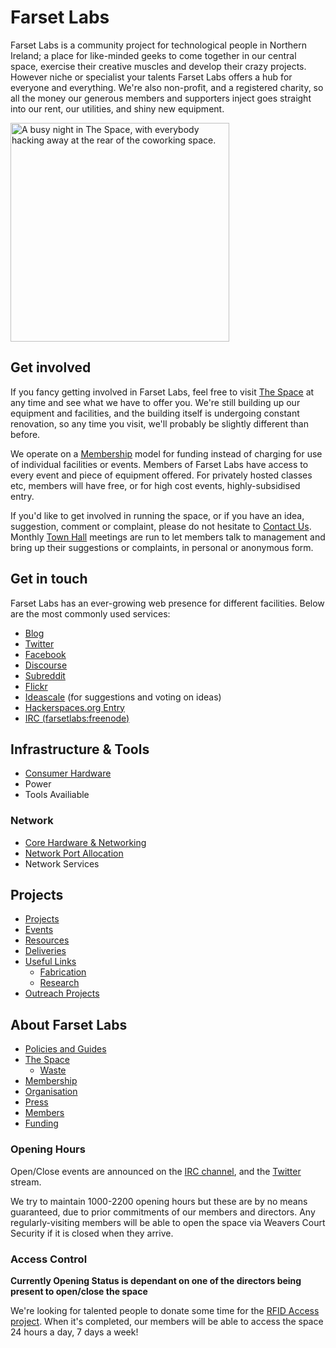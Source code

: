 Farset Labs
===========

Farset Labs is a community project for technological people in Northern 
Ireland; a place for like-minded geeks to come together in our central space, 
exercise their creative muscles and develop their crazy projects. However 
niche or specialist your talents Farset Labs offers a hub for everyone and 
everything. We're also non-profit, and a registered charity, so all the money 
our generous members and supporters inject goes straight into our rent, our 
utilities, and shiny new equipment.

<img src="http://wiki.farsetlabs.org.uk/w/images/d/df/Rear_of_coworking_space.jpg" alt="A busy night in The Space, with everybody hacking away at the rear of the coworking space." style="width: 350px;"/>

Get involved
------------

If you fancy getting involved in Farset Labs, feel free to visit [The Space] 
at any time and see what we have to offer you. We're still building up our 
equipment and facilities, and the building itself is undergoing constant 
renovation, so any time you visit, we'll probably be slightly different than 
before.

We operate on a [Membership] model for funding instead of charging for use of 
individual facilities or events. Members of Farset Labs have access to every 
event and piece of equipment offered. For privately hosted classes etc, 
members will have free, or for high cost events, highly-subsidised entry.

If you'd like to get involved in running the space, or if you have an idea,
suggestion, comment or complaint, please do not hesitate to [Contact Us].
Monthly [Town Hall] meetings are run to let members talk to management and 
bring up their suggestions or complaints, in personal or anonymous form.

Get in touch
------------

Farset Labs has an ever-growing web presence for different facilities. Below 
are the most commonly used services:

-   [Blog]
-   [Twitter]
-   [Facebook]
-   [Discourse]
-   [Subreddit]
-   [Flickr]
-   [Ideascale] (for suggestions and voting on ideas)
-   [Hackerspaces.org Entry][1]
-   [IRC (farsetlabs:freenode)][IRC]

Infrastructure & Tools
----------------------

-   [Consumer Hardware](Consumer_Hardware.md)
-   Power
-   Tools Availiable

### Network

-   [Core Hardware & Networking](Core_Hardware_&_Networking.md)
-   [Network Port Allocation](Network_Port_Allocation.md)
-   Network Services

Projects
--------

-   [Projects](Projects.md)
-   [Events](Events.md)
-   [Resources](Resources.md)
-   [Deliveries](Deliveries.md)
-   [Useful Links](Useful_Links.md)
    -   [Fabrication](Fabrication.md)
    -   [Research](Research.md)
-   [Outreach Projects](Outreach_Projects.md)

About Farset Labs
-----------------

-   [Policies and Guides](Policies_and_Guides.md)
-   [The Space](The_Space.md)
    -   [Waste](Waste.md)
-   [Membership](Membership.md)
-   [Organisation](Organisation.md)
-   [Press](Press.md)
-   [Members](Members.md)
-   [Funding](Funding.md)

### Opening Hours

Open/Close events are announced on the [IRC channel][IRC], and the
[Twitter] stream.

We try to maintain 1000-2200 opening hours but these are by no means 
guaranteed, due to prior commitments of our members and directors. Any 
regularly-visiting members will be able to open the space via Weavers Court 
Security if it is closed when they arrive.

### Access Control

**Currently Opening Status is dependant on one of the directors being present to open/close the space**

We're looking for talented people to donate some time for the
[RFID Access project][2]. When it's completed, our members will be able to
access the space 24 hours a day, 7 days a week!


  [The Space]: The_Space.md
  [Membership]: Membership.md
  [Contact Us]: Contact_Us.md
  [Town Hall]: Town_Hall.md

  [Blog]: http://farsetlabs.org.uk/blog/
  [Twitter]: https://twitter.com/FarsetLabs
  [Facebook]: https://www.facebook.com/FarsetLabs
  [Discourse]: http://discourse.farsetlabs.org.uk
  [Subreddit]: http://www.reddit.com/r/farsetlabs
  [Flickr]: http://www.flickr.com/groups/farset_labs
  [Ideascale]: http://farsetlabs.ideascale.com/
  [IRC]: http://webchat.freenode.net/?channels=farsetlabs

  [1]: http://hackerspaces.org/wiki/FarsetLabs
  [2]: http://unit1.farsetlabs.org.uk/redmine/projects/farset-rfid-acc
  
